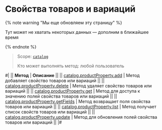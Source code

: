 # Свойства товаров и вариаций

{% note warning "Мы еще обновляем эту страницу" %}

Тут может не хватать некоторых данных — дополним в ближайшее время

{% endnote %}

> Scope: [`catalog`](../../scopes/permissions.md)
>
> Кто может выполнять метод: любой пользователь

#|
|| **Метод** | **Описание** ||
|| [catalog.productProperty.add](./catalog-product-property-add.md) | Метод добавляет свойство товаров или вариаций ||
|| [catalog.productProperty.delete](./catalog-product-property-delete.md) | Метод удаляет свойство товаров или вариаций ||
|| [catalog.productProperty.get](./catalog-product-property-get.md) | Метод для доступа к значению полей свойства товаров или вариаций ||
|| [catalog.productProperty.getFields](./catalog-product-property-get-fields.md) | Метод возвращает поля свойства товаров или вариаций ||
|| [catalog.productProperty.list](./catalog-product-property-list.md) | Метод получает список свойств товаров или вариаций ||
|| [catalog.productProperty.update](./catalog-product-property-update.md) | Метод для обновления полей свойства товаров или вариаций ||
|#